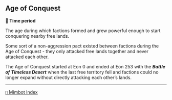 ## Age of Conquest

**📅 Time period**

The age during which factions formed and grew powerful enough to start conquering nearby free lands.

Some sort of a non-aggression pact existed between factions during the Age of Conquest - they only attacked free lands together and never attacked each other.

The Age of Conquest started at Eon 0 and ended at Eon 253 with the ***Battle of Timeless Desert*** when the last free territory fell and factions could no longer expand without directly attacking each other’s lands.

-----
[`📑` Mimbot Index](<https://zeithalt.github.io/r/#0620>)
<!---
keywords:
aliases:
-->
